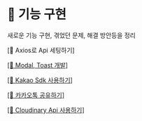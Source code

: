 # 📝 기능 구현
새로운 기능 구현, 겪었던 문제, 해결 방안등을 정리

[🔗 Axios로 Api 세팅하기]

[[🔗 Modal, Toast 개발]](https://github.com/Chiman2937/study/blob/main/note/practice/Toast%2C%20Modal%20%EA%B0%9C%EB%B0%9C.md)

[[🔗 Kakao Sdk 사용하기]](https://github.com/Chiman2937/study/blob/main/note/API/Kakao%20Sdk%20%EC%82%AC%EC%9A%A9%ED%95%98%EA%B8%B0.md)

[[🔗 카카오톡 공유하기]](https://github.com/Chiman2937/study/blob/main/note/API/%EC%B9%B4%EC%B9%B4%EC%98%A4%ED%86%A1%20%EA%B3%B5%EC%9C%A0%ED%95%98%EA%B8%B0.md)

[[🔗 Cloudinary Api 사용하기]](https://github.com/Chiman2937/study/blob/main/note/API/Cloudinary%20Api%20%EC%82%AC%EC%9A%A9%ED%95%98%EA%B8%B0.md)
